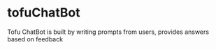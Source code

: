 # tofuChatBot
Tofu ChatBot is built by writing prompts from users, provides answers based on feedback
